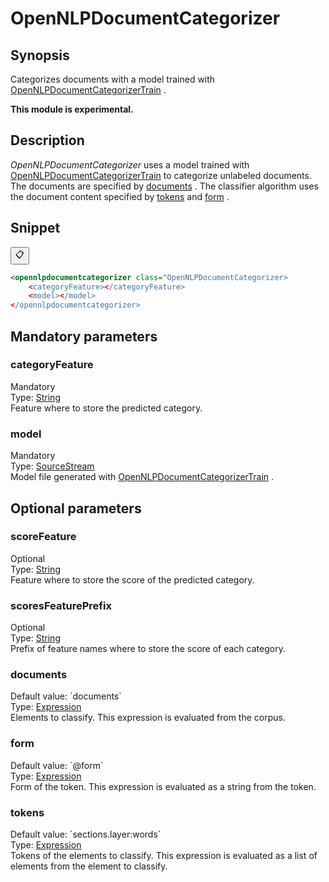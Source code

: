 <h1 class="module">OpenNLPDocumentCategorizer</h1>

## Synopsis

Categorizes documents with a model trained with <a href="../module/OpenNLPDocumentCategorizerTrain" class="module">OpenNLPDocumentCategorizerTrain</a> .

**This module is experimental.**

## Description

 *OpenNLPDocumentCategorizer* uses a model trained with <a href="../module/OpenNLPDocumentCategorizerTrain" class="module">OpenNLPDocumentCategorizerTrain</a> to categorize unlabeled documents. The documents are specified by <a href="#documents" class="param">documents</a> . The classifier algorithm uses the document content specified by <a href="#tokens" class="param">tokens</a> and <a href="#form" class="param">form</a> .

## Snippet



<button class="copy-code-button" title="Copy to clipboard" onclick="copy_code(this)">📋</button>
```xml
<opennlpdocumentcategorizer class="OpenNLPDocumentCategorizer>
    <categoryFeature></categoryFeature>
    <model></model>
</opennlpdocumentcategorizer>
```

## Mandatory parameters

<h3 id="categoryFeature" class="param">categoryFeature</h3>

<div class="param-level param-level-mandatory">Mandatory
</div>
<div class="param-type">Type: <a href="../converter/java.lang.String" class="converter">String</a>
</div>
Feature where to store the predicted category.

<h3 id="model" class="param">model</h3>

<div class="param-level param-level-mandatory">Mandatory
</div>
<div class="param-type">Type: <a href="../converter/fr.inra.maiage.bibliome.util.streams.SourceStream" class="converter">SourceStream</a>
</div>
Model file generated with <a href="../module/OpenNLPDocumentCategorizerTrain" class="module">OpenNLPDocumentCategorizerTrain</a> .

## Optional parameters

<h3 id="scoreFeature" class="param">scoreFeature</h3>

<div class="param-level param-level-optional">Optional
</div>
<div class="param-type">Type: <a href="../converter/java.lang.String" class="converter">String</a>
</div>
Feature where to store the score of the predicted category.

<h3 id="scoresFeaturePrefix" class="param">scoresFeaturePrefix</h3>

<div class="param-level param-level-optional">Optional
</div>
<div class="param-type">Type: <a href="../converter/java.lang.String" class="converter">String</a>
</div>
Prefix of feature names where to store the score of each category.

<h3 id="documents" class="param">documents</h3>

<div class="param-level param-level-default-value">Default value: `documents`
</div>
<div class="param-type">Type: <a href="../converter/fr.inra.maiage.bibliome.alvisnlp.core.corpus.expressions.Expression" class="converter">Expression</a>
</div>
Elements to classify. This expression is evaluated from the corpus.

<h3 id="form" class="param">form</h3>

<div class="param-level param-level-default-value">Default value: `@form`
</div>
<div class="param-type">Type: <a href="../converter/fr.inra.maiage.bibliome.alvisnlp.core.corpus.expressions.Expression" class="converter">Expression</a>
</div>
Form of the token. This expression is evaluated as a string from the token.

<h3 id="tokens" class="param">tokens</h3>

<div class="param-level param-level-default-value">Default value: `sections.layer:words`
</div>
<div class="param-type">Type: <a href="../converter/fr.inra.maiage.bibliome.alvisnlp.core.corpus.expressions.Expression" class="converter">Expression</a>
</div>
Tokens of the elements to classify. This expression is evaluated as a list of elements from the element to classify.

